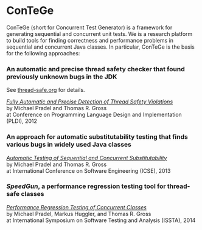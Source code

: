 ConTeGe
=======

ConTeGe (short for Concurrent Test Generator) is a framework for generating sequential and concurrent unit tests. We is a research platform to build tools for finding correctness and performance problems in sequential and concurrent Java classes. In particular, ConTeGe is the basis for the following approaches:

### An automatic and precise thread safety checker that found previously unknown bugs in the JDK
 
See [thread-safe.org](http://thread-safe.org) for details.

[*Fully Automatic and Precise Detection of Thread Safety Violations*](http://mp.binaervarianz.de/pldi2012.pdf)  
by Michael Pradel and Thomas R. Gross  
at Conference on Programming Language Design and Implementation (PLDI), 2012

### An approach for automatic substitutability testing that finds various bugs in widely used Java classes

[*Automatic Testing of Sequential and Concurrent Substitutability*](http://mp.binaervarianz.de/icse2013.pdf)  
by Michael Pradel and Thomas R. Gross  
at International Conference on Software Engineering (ICSE), 2013

### *SpeedGun*, a performance regression testing tool for thread-safe classes

[*Performance Regression Testing of Concurrent Classes*](http://mp.binaervarianz.de/issta2014.pdf)  
by Michael Pradel, Markus Huggler, and Thomas R. Gross  
at International Symposium on Software Testing and Analysis (ISSTA), 2014



